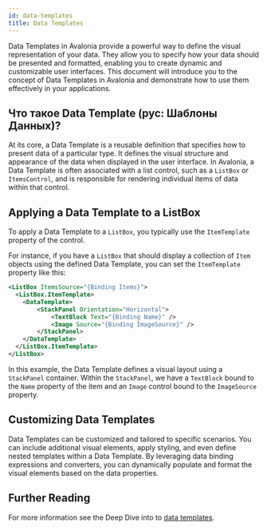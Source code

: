 ```yaml
---
id: data-templates
title: Data Templates
---
```


Data Templates in Avalonia provide a powerful way to define the visual representation of your data. They allow you to specify how your data should be presented and formatted, enabling you to create dynamic and customizable user interfaces. This document will introduce you to the concept of Data Templates in Avalonia and demonstrate how to use them effectively in your applications.

## Что такое Data Template (рус: Шаблоны Данных)?

At its core, a Data Template is a reusable definition that specifies how to present data of a particular type. It defines the visual structure and appearance of the data when displayed in the user interface. In Avalonia, a Data Template is often associated with a list control, such as a `ListBox` or `ItemsControl`, and is responsible for rendering individual items of data within that control.

## Applying a Data Template to a ListBox

To apply a Data Template to a `ListBox`, you typically use the `ItemTemplate` property of the control. 

For instance, if you have a `ListBox` that should display a collection of `Item` objects using the defined Data Template, you can set the `ItemTemplate` property like this:

```xml
<ListBox ItemsSource="{Binding Items}">
  <ListBox.ItemTemplate>
    <DataTemplate>
        <StackPanel Orientation="Horizontal">
            <TextBlock Text="{Binding Name}" />
            <Image Source="{Binding ImageSource}" />
        </StackPanel>
    </DataTemplate>
  </ListBox.ItemTemplate>
</ListBox>
```

In this example, the Data Template defines a visual layout using a `StackPanel` container. Within the `StackPanel`, we have a `TextBlock` bound to the `Name` property of the item and an `Image` control bound to the `ImageSource` property.

## Customizing Data Templates

Data Templates can be customized and tailored to specific scenarios. You can include additional visual elements, apply styling, and even define nested templates within a Data Template. By leveraging data binding expressions and converters, you can dynamically populate and format the visual elements based on the data properties.

## Further Reading

For more information see the Deep Dive into to [data templates](../../concepts/templates).
